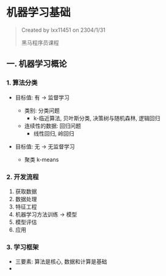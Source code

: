 # 机器学习基础

> Created by lxx11451 on 2304/1/31
>
> 黑马程序员课程



## 一. 机器学习概论

### 1. 算法分类

- 目标值: 有 -> 监督学习
  - 类别: 分类问题
    - k-临近算法, 贝叶斯分类, 决策树与随机森林, 逻辑回归
  - 连续性的数据: 回归问题
    - 线性回归, 岭回归

- 目标值: 无 -> 无监督学习
  - 聚类 k-means



### 2. 开发流程

1. 获取数据
2. 数据处理
3. 特征工程
4. 机器学习方法训练 -> 模型
5. 模型评估
6. 应用



### 3. 学习框架

- 三要素: 算法是核心, 数据和计算是基础
- 

